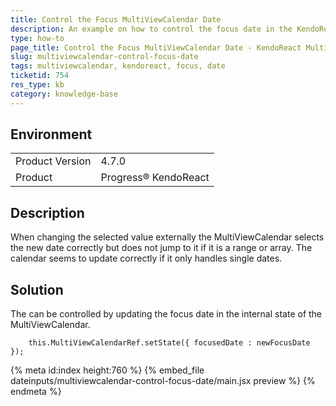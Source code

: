 ```yaml
---
title: Control the Focus MultiViewCalendar Date
description: An example on how to control the focus date in the KendoReact MultiViewCalendar.
type: how-to
page_title: Control the Focus MultiViewCalendar Date - KendoReact MultiViewCalendar
slug: multiviewcalendar-control-focus-date
tags: multiviewcalendar, kendoreact, focus, date
ticketid: 754
res_type: kb
category: knowledge-base
---
```


## Environment

<table>
	<tbody>
		<tr>
			<td>Product Version</td>
			<td>4.7.0</td>
		</tr>
		<tr>
			<td>Product</td>
			<td>Progress® KendoReact</td>
		</tr>
	</tbody>
</table>


## Description

When changing the selected value externally the MultiViewCalendar selects the new date correctly but does not jump to it if it is a range or array. The calendar seems to update correctly if it only handles single dates.

## Solution

The can be controlled by updating the focus date in the internal state of the MultiViewCalendar.

```jsx-no-run
	this.MultiViewCalendarRef.setState({ focusedDate : newFocusDate });
```

{% meta id:index height:760 %}
{% embed_file dateinputs/multiviewcalendar-control-focus-date/main.jsx preview %}
{% endmeta %}